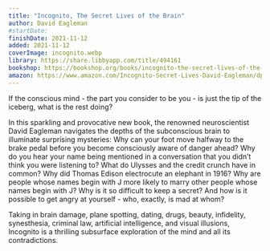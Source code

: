 ```yaml
---
title: "Incognito, The Secret Lives of the Brain"
author: David Eagleman
#startDate:
finishDate: 2021-11-12
added: 2021-11-12
coverImage: incognito.webp
library: https://share.libbyapp.com/title/494161
bookshop: https://bookshop.org/books/incognito-the-secret-lives-of-the-brain/9780307389923
amazon: https://www.amazon.com/Incognito-Secret-Lives-David-Eagleman/dp/0307389928/
---
```


If the conscious mind - the part you consider to be you - is just the tip of the iceberg, what is the rest doing?

In this sparkling and provocative new book, the renowned neuroscientist David Eagleman navigates the depths of the subconscious brain to illuminate surprising mysteries: Why can your foot move halfway to the brake pedal before you become consciously aware of danger ahead? Why do you hear your name being mentioned in a conversation that you didn’t think you were listening to? What do Ulysses and the credit crunch have in common? Why did Thomas Edison electrocute an elephant in 1916? Why are people whose names begin with J more likely to marry other people whose names begin with J? Why is it so difficult to keep a secret? And how is it possible to get angry at yourself - who, exactly, is mad at whom?

Taking in brain damage, plane spotting, dating, drugs, beauty, infidelity, synesthesia, criminal law, artificial intelligence, and visual illusions, Incognito is a thrilling subsurface exploration of the mind and all its contradictions.  
